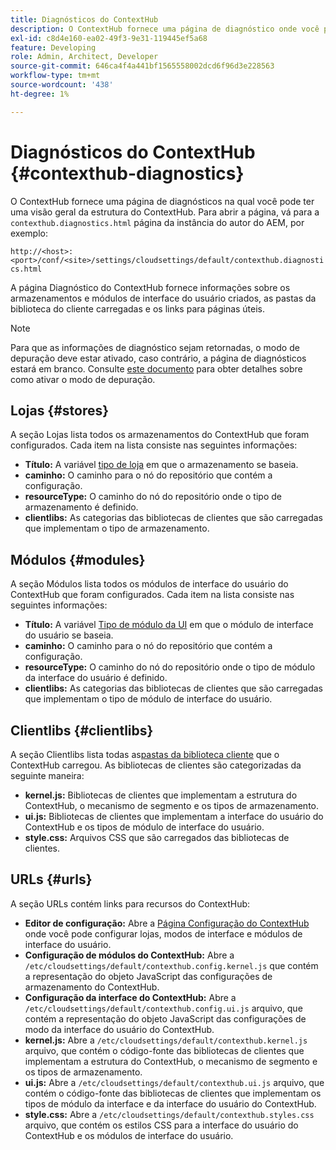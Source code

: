 ```yaml
---
title: Diagnósticos do ContextHub
description: O ContextHub fornece uma página de diagnóstico onde você pode ter uma visão geral da estrutura do ContextHub
exl-id: c8d4e160-ea02-49f3-9e31-119445ef5a68
feature: Developing
role: Admin, Architect, Developer
source-git-commit: 646ca4f4a441bf1565558002dcd6f96d3e228563
workflow-type: tm+mt
source-wordcount: '438'
ht-degree: 1%

---
```


# Diagnósticos do ContextHub {#contexthub-diagnostics}

O ContextHub fornece uma página de diagnósticos na qual você pode ter uma visão geral da estrutura do ContextHub. Para abrir a página, vá para a `contexthub.diagnostics.html` página da instância do autor do AEM, por exemplo:

`http://<host>:<port>/conf/<site>/settings/cloudsettings/default/contexthub.diagnostics.html`

A página Diagnóstico do ContextHub fornece informações sobre os armazenamentos e módulos de interface do usuário criados, as pastas da biblioteca do cliente carregadas e os links para páginas úteis.

>[!NOTE]
>
>Para que as informações de diagnóstico sejam retornadas, o modo de depuração deve estar ativado, caso contrário, a página de diagnósticos estará em branco. Consulte [este documento](configuring-contexthub.md#debugging-contexthub) para obter detalhes sobre como ativar o modo de depuração.

## Lojas {#stores}

A seção Lojas lista todos os armazenamentos do ContextHub que foram configurados. Cada item na lista consiste nas seguintes informações:

* **Título:** A variável [tipo de loja](sample-stores.md) em que o armazenamento se baseia.
* **caminho:** O caminho para o nó do repositório que contém a configuração.
* **resourceType:** O caminho do nó do repositório onde o tipo de armazenamento é definido.
* **clientlibs:** As categorias das bibliotecas de clientes que são carregadas que implementam o tipo de armazenamento.

## Módulos {#modules}

A seção Módulos lista todos os módulos de interface do usuário do ContextHub que foram configurados. Cada item na lista consiste nas seguintes informações:

* **Título:** A variável [Tipo de módulo da UI](sample-modules.md) em que o módulo de interface do usuário se baseia.
* **caminho:** O caminho para o nó do repositório que contém a configuração.
* **resourceType:** O caminho do nó do repositório onde o tipo de módulo da interface do usuário é definido.
* **clientlibs:** As categorias das bibliotecas de clientes que são carregadas que implementam o tipo de módulo de interface do usuário.

## Clientlibs {#clientlibs}

A seção Clientlibs lista todas as[pastas da biblioteca cliente](/help/implementing/developing/introduction/clientlibs.md) que o ContextHub carregou. As bibliotecas de clientes são categorizadas da seguinte maneira:

* **kernel.js:** Bibliotecas de clientes que implementam a estrutura do ContextHub, o mecanismo de segmento e os tipos de armazenamento.
* **ui.js:** Bibliotecas de clientes que implementam a interface do usuário do ContextHub e os tipos de módulo de interface do usuário.
* **style.css:** Arquivos CSS que são carregados das bibliotecas de clientes.

## URLs {#urls}

A seção URLs contém links para recursos do ContextHub:

* **Editor de configuração:** Abre a [Página Configuração do ContextHub](configuring-contexthub.md) onde você pode configurar lojas, modos de interface e módulos de interface do usuário.
* **Configuração de módulos do ContextHub:** Abre a `/etc/cloudsettings/default/contexthub.config.kernel.js` que contém a representação do objeto JavaScript das configurações de armazenamento do ContextHub.
* **Configuração da interface do ContextHub:** Abre a `/etc/cloudsettings/default/contexthub.config.ui.js` arquivo, que contém a representação do objeto JavaScript das configurações de modo da interface do usuário do ContextHub.
* **kernel.js:** Abre a `/etc/cloudsettings/default/contexthub.kernel.js` arquivo, que contém o código-fonte das bibliotecas de clientes que implementam a estrutura do ContextHub, o mecanismo de segmento e os tipos de armazenamento.
* **ui.js:** Abre a `/etc/cloudsettings/default/contexthub.ui.js` arquivo, que contém o código-fonte das bibliotecas de clientes que implementam os tipos de módulo da interface e da interface do usuário do ContextHub.
* **style.css:** Abre a `/etc/cloudsettings/default/contexthub.styles.css` arquivo, que contém os estilos CSS para a interface do usuário do ContextHub e os módulos de interface do usuário.
